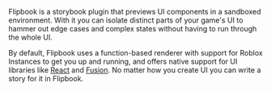 Flipbook is a storybook plugin that previews UI components in a sandboxed environment. With it you can isolate distinct parts of your game's UI to hammer out edge cases and complex states without having to run through the whole UI.

By default, Flipbook uses a function-based renderer with support for Roblox Instances to get you up and running, and offers native support for UI libraries like [React](/docs/frameworks/react) and [Fusion](/docs/frameworks/fusion). No matter how you create UI you can write a story for it in Flipbook.
